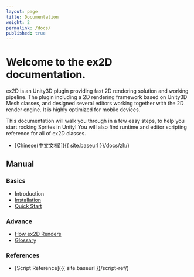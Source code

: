 ```yaml
---
layout: page
title: Documentation
weight: 2
permalink: /docs/
published: true
---
```


# Welcome to the ex2D documentation.

ex2D is an Unity3D plugin providing fast 2D rendering solution and working pipeline. 
The plugin including a 2D rendering framework based on Unity3D Mesh classes, and designed several editors 
working together with the 2D render engine. It is highly optimized for mobile devices.

This documentation will walk you through in a few easy steps, to help you start rocking Sprites in Unity! 
You will also find runtime and editor scripting reference for all of ex2D classes.

- [Chinese(中文文档)]({{ site.baseurl }}/docs/zh/)

## Manual

### Basics 

- Introduction
- [Installation](./installation/)
- [Quick Start](./quick-start/)

### Advance 

- [How ex2D Renders](./how-ex2d-renders/)
- [Glossary](./glossary/)

### References

* [Script Reference]({{ site.baseurl }}/script-ref/)
